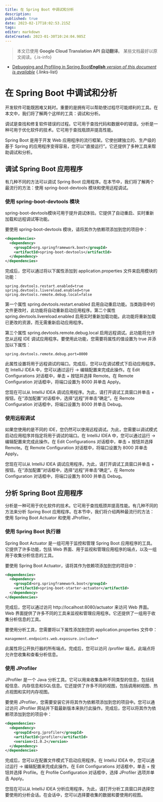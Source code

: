 ```yaml
---
title: 在 Spring Boot 中调试和分析
description: 
published: true
date: 2023-02-17T18:02:53.215Z
tags: 
editor: markdown
dateCreated: 2023-01-30T10:24:04.985Z
---
```


> 本文已使用 **Google Cloud Translation API 自动翻译**。
某些文档最好以原文阅读。{.is-info}
- [Debugging and Profiling in Spring Boot***English** version of this document is available*](/en/Knowledge-base/Spring-Boot/debugging-and-profiling-in-spring-boot)
{.links-list}


# 在 Spring Boot 中调试和分析

开发软件可能既困难又耗时。重要的是拥有可以帮助使过程尽可能顺利的工具。在本文中，我们将了解两个这样的工具：调试和分析。

调试是查找和修复软件错误的过程。它可用于查找代码和数据中的错误。分析是一种可用于优化软件的技术。它可用于查找瓶颈并提高性能。

Spring Boot 是用于开发 Web 应用程序的流行框架。它使创建独立的、生产级的基于 Spring 的应用程序变得容易，您可以“直接运行”。它还提供了多种工具来帮助调试和分析。

## 调试 Spring Boot 应用程序

有几种不同的方法可以调试 Spring Boot 应用程序。在本节中，我们将了解两个最流行的方法：使用 spring-boot-devtools 模块和使用远程调试。

### 使用 spring-boot-devtools 模块

spring-boot-devtools模块可用于提升调试体验。它提供了自动重启、实时重新加载和远程调试等功能。

要使用 spring-boot-devtools 模块，请将其作为依赖项添加到您的项目中：

```xml
<dependencies>
  <dependency>
    <groupId>org.springframework.boot</groupId>
    <artifactId>spring-boot-devtools</artifactId>
  </dependency>
</dependencies>
```

完成后，您可以通过将以下属性添加到 application.properties 文件来启用模块的功能：

```
spring.devtools.restart.enabled=true
spring.devtools.livereload.enabled=true
spring.devtools.remote.debug.local=false
```

第一个属性 spring.devtools.restart.enabled 启用自动重启功能。当类路径中的文件更改时，此功能将自动重新启动应用程序。第二个属性 spring.devtools.livereload.enabled 启用实时重新加载功能。此功能将重新加载已更改的资源，而无需重新启动应用程序。

第三个属性 spring.devtools.remote.debug.local 启用远程调试。此功能将允许您从远程 IDE 调试应用程序。要使用此功能，您需要将属性的值设置为 true 并添加以下属性：

```
spring.devtools.remote.debug.port=8000
```

此属性设置将用于远程调试的端口。完成后，您可以在调试模式下启动应用程序。在 IntelliJ IDEA 中，您可以通过运行 -> 编辑配置来完成此操作。在 Edit Configurations 对话框中，单击 + 按钮并选择 Remote。在 Remote Configuration 对话框中，将端口设置为 8000 并单击 Apply。

您现在可以从 IntelliJ IDEA 调试应用程序。为此，请打开调试工具窗口并单击 + 按钮。在“添加配置”对话框中，选择“远程”并单击“确定”。在 Remote Configuration 对话框中，将端口设置为 8000 并单击 Debug。

### 使用远程调试

如果您使用的是不同的 IDE，您仍然可以使用远程调试。为此，您需要以调试模式启动应用程序并指定将用于调试的端口。在 IntelliJ IDEA 中，您可以通过运行 -> 编辑配置来完成此操作。在 Edit Configurations 对话框中，单击 + 按钮并选择 Remote。在 Remote Configuration 对话框中，将端口设置为 8000 并单击 Apply。

您现在可以从 IntelliJ IDEA 调试应用程序。为此，请打开调试工具窗口并单击 + 按钮。在“添加配置”对话框中，选择“远程”并单击“确定”。在 Remote Configuration 对话框中，将端口设置为 8000 并单击 Debug。

## 分析 Spring Boot 应用程序

分析是一种可用于优化软件的技术。它可用于查找瓶颈并提高性能。有几种不同的方法来分析 Spring Boot 应用程序。在本节中，我们将介绍两种最流行的方法：使用 Spring Boot Actuator 和使用 JProfiler。

### 使用 Spring Boot 执行器

Spring Boot Actuator 是一组可用于监控和管理 Spring Boot 应用程序的工具。它提供了许多功能，包括 Web 界面、用于监视和管理应用程序的端点，以及一组用于收集分析信息的工具。

要使用 Spring Boot Actuator，请将其作为依赖项添加到您的项目中：

```xml
<dependencies>
  <dependency>
    <groupId>org.springframework.boot</groupId>
    <artifactId>spring-boot-starter-actuator</artifactId>
  </dependency>
</dependencies>
```

完成后，您可以通过访问 http://localhost:8080/actuator 来访问 Web 界面。 Web 界面提供了许多不同的工具来监视和管理应用程序。它还提供了一组用于收集分析信息的工具。

要使用分析工具，您需要将以下属性添加到您的 application.properties 文件中：

```
management.endpoints.web.exposure.include=*
```

此属性将公开执行器的所有端点。完成后，您可以访问 /profiler 端点。此端点将允许您收集和查看分析信息。

### 使用 JProfiler

JProfiler 是一个 Java 分析工具。它可以用来收集各种不同类型的信息，包括线程信息、内存信息和SQL信息。它还提供了许多不同的视图，包括调用树视图、热点视图和实时内存视图。

要使用 JProfiler，您需要安装它并将其作为依赖项添加到您的项目中。您可以通过访问 JProfiler 网站并下载最新版本来执行此操作。完成后，您可以将其作为依赖项添加到您的项目中：

```xml
<dependencies>
  <dependency>
    <groupId>org.jprofiler</groupId>
    <artifactId>jprofiler</artifactId>
    <version>11.0.2</version>
  </dependency>
</dependencies>
```

完成后，您可以在配置文件模式下启动应用程序。在 IntelliJ IDEA 中，您可以通过运行 -> 编辑配置来完成此操作。在 Edit Configurations 对话框中，单击 + 按钮并选择 Profile。在 Profile Configuration 对话框中，选择 JProfiler 选项并单击 Apply。

您现在可以从 IntelliJ IDEA 分析应用程序。为此，请打开分析工具窗口并选择您要使用的分析会话。在会话中，您可以选择要收集的数据和要使用的视图。